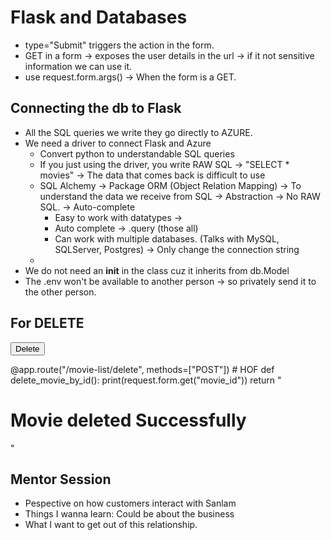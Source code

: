# Flask and Databases
- type="Submit" triggers the action in the form.
- GET in a form -> exposes the user details in the url -> if it not sensitive information we can use it.
- use request.form.args() -> When the form is a GET.

## Connecting the db to Flask
- All the SQL queries we write they go directly to AZURE.
- We need a driver to connect Flask and Azure
    - Convert python to understandable SQL queries
    - If you just using the driver, you write RAW SQL -> "SELECT * movies" -> The data that comes back is difficult to use
    - SQL Alchemy -> Package ORM (Object Relation Mapping) -> To understand the data we receive from SQL -> Abstraction -> No RAW SQL. -> Auto-complete
        - Easy to work with datatypes -> 
        - Auto complete -> .query (those all)
        - Can work with multiple databases. (Talks with MySQL, SQLServer, Postgres) -> Only change the connection string
    - 
- We do not need an __init__ in the class cuz it inherits from db.Model
- The .env won't be available to another person -> so privately send it to the other person.

    
## For DELETE
<form action="{{url_for('delete_movie_by_id')}}" method="POST">
            <input name="movie_id" type="text" value="{{movie.id}}" hidden />
            <button type="submit">Delete</button>
          </form>

@app.route("/movie-list/delete", methods=["POST"])  # HOF
def delete_movie_by_id():
    print(request.form.get("movie_id"))
    return "<h1>Movie deleted Successfully</h1>"

## Mentor Session
- Pespective on how customers interact with Sanlam
- Things I wanna learn: Could be about the business
- What I want to get out of this relationship.